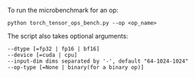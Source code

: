 To run the microbenchmark for an op:
```
python torch_tensor_ops_bench.py --op <op_name>
```

The script also takes optional arguments:
```
--dtype [=fp32 | fp16 | bf16]
--device [=cuda | cpu]
--input-dim dims separated by '-', default "64-1024-1024"
--op-type [=None | binary(for a binary op)]
